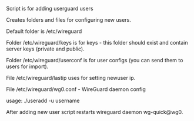 Script is for adding userguard users

Creates folders and files for configuring new users.

Default folder is /etc/wireguard

Folder /etc/wireguard/keys is for keys - this folder should exist and contain server keys (private and public).

Folder /etc/wireguard/userconf is for user configs (you can send them to users for import).

File /etc/wireguard/lastip uses for setting newuser ip.

File /etc/wireguard/wg0.conf - WireGuard daemon config

usage: ./useradd -u username

After adding new user script restarts wireguard daemon wg-quick@wg0.
